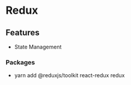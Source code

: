 # Redux

## Features

- State Management

### Packages

- yarn add @reduxjs/toolkit react-redux redux
